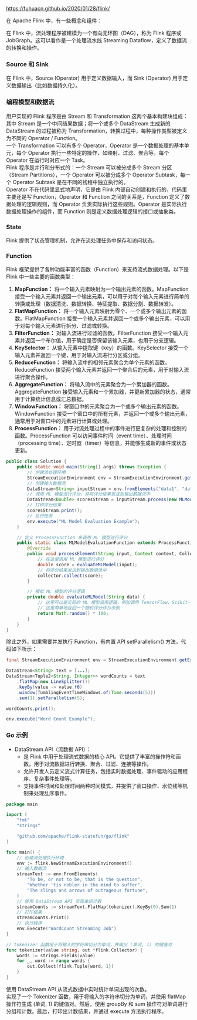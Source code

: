 https://fuhuacn.github.io/2020/01/28/flink/  

在 Apache Flink 中，有一些概念和组件：

在 Flink 中，流处理程序被建模为一个有向无环图（DAG），称为 Flink 程序或 JobGraph。这可以看作是一个处理流水线 Streaming Dataflow，定义了数据流的转换和操作。  

### Source 和 Sink
在 Flink 中，Source (Operator) 用于定义数据输入，而 Sink (Operator) 用于定义数据输出（比如数据持久化）。  

### 编程模型和数据流  
用户实现的 Flink 程序是由 Stream 和 Transformation 这两个基本构建块组成：其中 Stream 是一个中间结果数据；将一个或多个 DataStream 生成新的 DataStream 的过程被称为 Transformation，转换过程中，每种操作类型被定义为不同的 Operator / Function。  
一个 Transformation 可以有多个 Operator，Operator 是一个数据处理的基本单元，每个 Operator 执行一些特定的操作，如映射、过滤、聚合等，每个 Operator 在运行时对应一个 Task。  
Flink 程序是并行和分布式的：一个 Stream 可以被分成多个 Stream 分区（Stream Partitions），一个 Operator 可以被分成多个 Operator Subtask，每一个 Operator Subtask 是在不同的线程中独立执行的。  
Operator 不在代码里显式地声明，它是由 Flink 内部自动创建和执行的，代码里主要还是写 Function，Operator 和 Function 之间的关系是，Function 定义了数据处理的逻辑规则，而 Operator 负责实际执行这些规则。Operator 是实际执行数据处理操作的组件，而 Function 则是定义数据处理逻辑的接口或抽象类。  

### State
Flink 提供了状态管理机制，允许在流处理任务中保存和访问状态。

### Function
Flink 框架提供了各种功能丰富的函数（Function）来支持流式数据处理。以下是 Flink 中一些主要的函数类型：
1. **MapFunction：** 将一个输入元素映射为一个输出元素的函数。MapFunction 接受一个输入元素并返回一个输出元素，可以用于对每个输入元素进行简单的转换或处理（数据清洗、数据转换、特征提取、数据分割、数据转发）。
2. **FlatMapFunction：** 将一个输入元素映射为零个、一个或多个输出元素的函数。FlatMapFunction 接受一个输入元素并返回一个或多个输出元素，可以用于对每个输入元素进行拆分、过滤或转换。
3. **FilterFunction：** 对输入流进行过滤的函数。FilterFunction 接受一个输入元素并返回一个布尔值，用于确定是否保留该输入元素，也用于分支逻辑。
4. **KeySelector：** 从输入元素中提取键（key）的函数。KeySelector 接受一个输入元素并返回一个键，用于对输入流进行分区或分组。
5. **ReduceFunction：** 将输入流中的相邻元素聚合为单个元素的函数。ReduceFunction 接受两个输入元素并返回一个聚合后的元素，用于对输入流进行聚合操作。
6. **AggregateFunction：** 将输入流中的元素聚合为一个累加器的函数。AggregateFunction 接受输入元素和一个累加器，并更新累加器的状态，通常用于计算统计信息或汇总数据。
7. **WindowFunction：** 将窗口中的元素聚合为一个或多个输出元素的函数。WindowFunction 接受一个窗口中的所有元素，并返回一个或多个输出元素，通常用于对窗口中的元素进行计算或处理。
8. **ProcessFunction：** 用于对流处理过程中的事件进行更复杂的处理和控制的函数。ProcessFunction 可以访问事件时间（event time）、处理时间（processing time）、定时器（timer）等信息，并能够生成新的事件或状态更新。
```java
public class Solution {
    public static void main(String[] args) throws Exception {
        // 创建流处理环境
        StreamExecutionEnvironment env = StreamExecutionEnvironment.getExecutionEnvironment();
        // 创建输入数据流
        DataStream<String> inputStream = env.fromElements("data1", "data2", "data3");
        // 调用 ML 模型进行评分，并将评分结果发送到输出数据流中
        DataStream<Double> scoresStream = inputStream.process(new MLModelEvaluationFunction());
        // 打印评分结果
        scoresStream.print();
        // 执行任务
        env.execute("ML Model Evaluation Example");
    }

    // 定义 ProcessFunction 来调用 ML 模型进行评分
    public static class MLModelEvaluationFunction extends ProcessFunction<String, Double> {
        @Override
        public void processElement(String input, Context context, Collector<Double> collector) throws Exception {
            // 在这里调用 ML 模型进行评分
            double score = evaluateMLModel(input);
            // 将评分结果发送到输出数据流中
            collector.collect(score);
        }

        // 模拟 ML 模型的评分逻辑
        private double evaluateMLModel(String data) {
            // 这里可以是实际的 ML 模型调用逻辑，例如调用 TensorFlow、Scikit-learn 等库进行评分
            // 这里简单地返回一个随机评分作为示例
            return Math.random() * 100;
        }
    }
}
```

除此之外，如果需要并发执行 Function，有内置 API setParallelism() 方法，代码如下所示：
```java
final StreamExecutionEnvironment env = StreamExecutionEnvironment.getExecutionEnvironment();

DataStream<String> text = [...];
DataStream<Tuple2<String, Integer>> wordCounts = text
    .flatMap(new LineSplitter())
    .keyBy(value -> value.f0)
    .window(TumblingEventTimeWindows.of(Time.seconds(5)))
    .sum(1).setParallelism(5);

wordCounts.print();

env.execute("Word Count Example");
```  


### Go 示例
* DataStream API（流数据 API）：
  * 是 Flink 中用于处理流式数据的核心 API。它提供了丰富的操作符和函数，用于对流数据进行转换、聚合、过滤、连接等操作。
  * 允许开发人员定义流式计算任务，包括实时数据处理、事件驱动的应用程序、复杂事件处理等。
  * 支持事件时间和处理时间两种时间模式，并提供了窗口操作、水位线等机制来处理乱序事件。

```go
package main

import (
	"fmt"
	"strings"

	"github.com/apache/flink-statefun/go/flink"
)

func main() {
	// 创建流处理执行环境
	env := flink.NewStreamExecutionEnvironment()
	// 输入数据流
	streamText := env.FromElements(
		"To be, or not to be, that is the question",
		"Whether 'tis nobler in the mind to suffer",
		"The slings and arrows of outrageous fortune",
	)
	// 使用 DataStream API 实现单词计数
	streamCounts := streamText.FlatMap(tokenizer).KeyBy(0).Sum(1)
	// 打印结果
	streamCounts.Print()
	// 执行程序
	env.Execute("WordCount Streaming Job")
}

// tokenizer 函数用于将输入的字符串切分为单词，并输出 (单词, 1) 的键值对
func tokenizer(value string, out *flink.Collector) {
	words := strings.Fields(value)
	for _, word := range words {
		out.Collect(flink.Tuple{word, 1})
	}
}
```
使用 DataStream API 从流式数据中实时统计单词出现的次数。  
实现了一个 Tokenizer 函数，用于将输入的字符串切分为单词，并使用 flatMap 操作符生成 (单词, 1) 的键值对。然后，使用 groupBy 和 sum 操作符对单词进行分组和计数。最后，打印出计数结果，并通过 execute 方法执行程序。  
